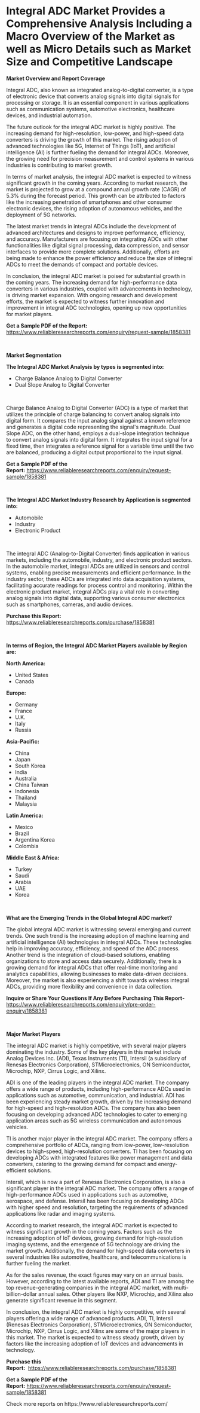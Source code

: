<p><h1>Integral ADC Market Provides a Comprehensive Analysis Including a Macro Overview of the Market as well as Micro Details such as Market Size and Competitive Landscape</h1></p><p><strong>Market Overview and Report Coverage</strong></p>
<p><p>Integral ADC, also known as integrated analog-to-digital converter, is a type of electronic device that converts analog signals into digital signals for processing or storage. It is an essential component in various applications such as communication systems, automotive electronics, healthcare devices, and industrial automation.</p><p>The future outlook for the integral ADC market is highly positive. The increasing demand for high-resolution, low-power, and high-speed data converters is driving the growth of this market. The rising adoption of advanced technologies like 5G, Internet of Things (IoT), and artificial intelligence (AI) is further fueling the demand for integral ADCs. Moreover, the growing need for precision measurement and control systems in various industries is contributing to market growth.</p><p>In terms of market analysis, the integral ADC market is expected to witness significant growth in the coming years. According to market research, the market is projected to grow at a compound annual growth rate (CAGR) of 5.3% during the forecast period. This growth can be attributed to factors like the increasing penetration of smartphones and other consumer electronic devices, the rising adoption of autonomous vehicles, and the deployment of 5G networks.</p><p>The latest market trends in integral ADCs include the development of advanced architectures and designs to improve performance, efficiency, and accuracy. Manufacturers are focusing on integrating ADCs with other functionalities like digital signal processing, data compression, and sensor interfaces to provide more complete solutions. Additionally, efforts are being made to enhance the power efficiency and reduce the size of integral ADCs to meet the demands of compact and portable devices.</p><p>In conclusion, the integral ADC market is poised for substantial growth in the coming years. The increasing demand for high-performance data converters in various industries, coupled with advancements in technology, is driving market expansion. With ongoing research and development efforts, the market is expected to witness further innovation and improvement in integral ADC technologies, opening up new opportunities for market players.</p></p>
<p><strong>Get a Sample PDF of the Report:</strong> <a href="https://www.reliableresearchreports.com/enquiry/request-sample/1858381">https://www.reliableresearchreports.com/enquiry/request-sample/1858381</a></p>
<p>&nbsp;</p>
<p><strong>Market Segmentation</strong></p>
<p><strong>The Integral ADC Market Analysis by types is segmented into:</strong></p>
<p><ul><li>Charge Balance Analog to Digital Converter</li><li>Dual Slope Analog to Digital Converter</li></ul></p>
<p>&nbsp;</p>
<p><p>Charge Balance Analog to Digital Converter (ADC) is a type of market that utilizes the principle of charge balancing to convert analog signals into digital form. It compares the input analog signal against a known reference and generates a digital code representing the signal's magnitude. Dual Slope ADC, on the other hand, employs a dual-slope integration technique to convert analog signals into digital form. It integrates the input signal for a fixed time, then integrates a reference signal for a variable time until the two are balanced, producing a digital output proportional to the input signal.</p></p>
<p><strong>Get a Sample PDF of the Report:</strong>&nbsp;<a href="https://www.reliableresearchreports.com/enquiry/request-sample/1858381">https://www.reliableresearchreports.com/enquiry/request-sample/1858381</a></p>
<p>&nbsp;</p>
<p><strong>The Integral ADC Market Industry Research by Application is segmented into:</strong></p>
<p><ul><li>Automobile</li><li>Industry</li><li>Electronic Product</li></ul></p>
<p>&nbsp;</p>
<p><p>The integral ADC (Analog-to-Digital Converter) finds application in various markets, including the automobile, industry, and electronic product sectors. In the automobile market, integral ADCs are utilized in sensors and control systems, enabling precise measurements and efficient performance. In the industry sector, these ADCs are integrated into data acquisition systems, facilitating accurate readings for process control and monitoring. Within the electronic product market, integral ADCs play a vital role in converting analog signals into digital data, supporting various consumer electronics such as smartphones, cameras, and audio devices.</p></p>
<p><strong>Purchase this Report:</strong>&nbsp; <a href="https://www.reliableresearchreports.com/purchase/1858381">https://www.reliableresearchreports.com/purchase/1858381</a></p>
<p>&nbsp;</p>
<p><strong>In terms of Region, the Integral ADC Market Players available by Region are:</strong></p>
<p>
    <p> <strong> North America: </strong>
        <ul>
            <li>United States</li>
            <li>Canada</li>
        </ul>
        </p> 
    <p> <strong> Europe: </strong>
        <ul>
            <li>Germany</li>
            <li>France</li>
            <li>U.K.</li>
            <li>Italy</li>
            <li>Russia</li>
        </ul>
        </p> 
    <p> <strong> Asia-Pacific: </strong>
        <ul>
            <li>China</li>
            <li>Japan</li>
            <li>South Korea</li>
            <li>India</li>
            <li>Australia</li>
            <li>China Taiwan</li>
            <li>Indonesia</li>
            <li>Thailand</li>
            <li>Malaysia</li>
        </ul>
        </p> 
    <p> <strong> Latin America: </strong>
        <ul>
            <li>Mexico</li>
            <li>Brazil</li>
            <li>Argentina Korea</li>
            <li>Colombia</li>
        </ul>
        </p> 
    <p> <strong> Middle East & Africa: </strong>
        <ul>
            <li>Turkey</li>
            <li>Saudi</li>
            <li>Arabia</li>
            <li>UAE</li>
            <li>Korea</li>
        </ul>
    </p>
    </p>
<p>&nbsp;</p>
<p><strong>What are the Emerging Trends in the Global Integral ADC market?</strong></p>
<p><p>The global integral ADC market is witnessing several emerging and current trends. One such trend is the increasing adoption of machine learning and artificial intelligence (AI) technologies in integral ADCs. These technologies help in improving accuracy, efficiency, and speed of the ADC process. Another trend is the integration of cloud-based solutions, enabling organizations to store and access data securely. Additionally, there is a growing demand for integral ADCs that offer real-time monitoring and analytics capabilities, allowing businesses to make data-driven decisions. Moreover, the market is also experiencing a shift towards wireless integral ADCs, providing more flexibility and convenience in data collection.</p></p>
<p><strong>Inquire or Share Your Questions If Any Before Purchasing This Report</strong>- <a href="https://www.reliableresearchreports.com/enquiry/pre-order-enquiry/1858381">https://www.reliableresearchreports.com/enquiry/pre-order-enquiry/1858381</a></p>
<p>&nbsp;</p>
<p><strong>Major Market Players</strong></p>
<p><p>The integral ADC market is highly competitive, with several major players dominating the industry. Some of the key players in this market include Analog Devices Inc. (ADI), Texas Instruments (TI), Intersil (a subsidiary of Renesas Electronics Corporation), STMicroelectronics, ON Semiconductor, Microchip, NXP, Cirrus Logic, and Xilinx.</p><p>ADI is one of the leading players in the integral ADC market. The company offers a wide range of products, including high-performance ADCs used in applications such as automotive, communication, and industrial. ADI has been experiencing steady market growth, driven by the increasing demand for high-speed and high-resolution ADCs. The company has also been focusing on developing advanced ADC technologies to cater to emerging application areas such as 5G wireless communication and autonomous vehicles.</p><p>TI is another major player in the integral ADC market. The company offers a comprehensive portfolio of ADCs, ranging from low-power, low-resolution devices to high-speed, high-resolution converters. TI has been focusing on developing ADCs with integrated features like power management and data converters, catering to the growing demand for compact and energy-efficient solutions.</p><p>Intersil, which is now a part of Renesas Electronics Corporation, is also a significant player in the integral ADC market. The company offers a range of high-performance ADCs used in applications such as automotive, aerospace, and defense. Intersil has been focusing on developing ADCs with higher speed and resolution, targeting the requirements of advanced applications like radar and imaging systems.</p><p>According to market research, the integral ADC market is expected to witness significant growth in the coming years. Factors such as the increasing adoption of IoT devices, growing demand for high-resolution imaging systems, and the emergence of 5G technology are driving the market growth. Additionally, the demand for high-speed data converters in several industries like automotive, healthcare, and telecommunications is further fueling the market.</p><p>As for the sales revenue, the exact figures may vary on an annual basis. However, according to the latest available reports, ADI and TI are among the top revenue-generating companies in the integral ADC market, with multi-billion-dollar annual sales. Other players like NXP, Microchip, and Xilinx also generate significant revenue in this segment.</p><p>In conclusion, the integral ADC market is highly competitive, with several players offering a wide range of advanced products. ADI, TI, Intersil (Renesas Electronics Corporation), STMicroelectronics, ON Semiconductor, Microchip, NXP, Cirrus Logic, and Xilinx are some of the major players in this market. The market is expected to witness steady growth, driven by factors like the increasing adoption of IoT devices and advancements in technology.</p></p>
<p><strong>Purchase this Report:</strong>&nbsp;&nbsp;<a href="https://www.reliableresearchreports.com/purchase/1858381">https://www.reliableresearchreports.com/purchase/1858381</a></p>
<p></p>
<p><strong>Get a Sample PDF of the Report:</strong>&nbsp;<a href="https://www.reliableresearchreports.com/enquiry/request-sample/1858381">https://www.reliableresearchreports.com/enquiry/request-sample/1858381</a></p>
<p>Check more reports on https://www.reliableresearchreports.com/</p>